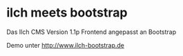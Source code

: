 ilch meets bootstrap
==============

Das Ilch CMS Version 1.1p Frontend angepasst an Bootstrap

Demo unter http://www.ilch-bootstrap.de
